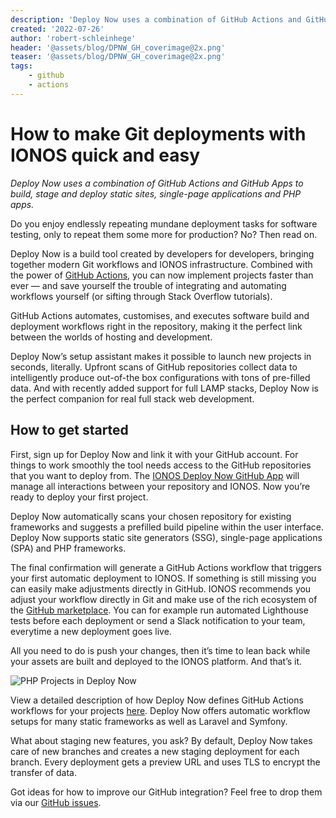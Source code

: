 ```yaml
---
description: 'Deploy Now uses a combination of GitHub Actions and GitHub Apps to build, stage and deploy static sites, single-page applications and PHP apps.'
created: '2022-07-26'
author: 'robert-schleinhege'
header: '@assets/blog/DPNW_GH_coverimage@2x.png'
teaser: '@assets/blog/DPNW_GH_coverimage@2x.png'
tags:
    - github
    - actions
---
```


# How to make Git deployments with IONOS quick and easy

*Deploy Now uses a combination of GitHub Actions and GitHub Apps to build, stage and deploy static sites, single-page applications and PHP apps.*

Do you enjoy endlessly repeating mundane deployment tasks for software testing, only to repeat them some more for production? No? Then read on.

Deploy Now is a build tool created by developers for developers, bringing together modern Git workflows and IONOS infrastructure. Combined with the power of [GitHub Actions](https://github.com/features/actions), you can now implement projects faster than ever — and save yourself the trouble of integrating and automating workflows yourself (or sifting through Stack Overflow tutorials).

GitHub Actions automates, customises, and executes software build and deployment workflows right in the repository, making it the perfect link between the worlds of hosting and development. 

Deploy Now’s setup assistant makes it possible to launch new projects in seconds, literally. Upfront scans of GitHub repositories collect data to intelligently produce out-of-the box configurations with tons of pre-filled data. And with recently added support for full LAMP stacks, Deploy Now is the perfect companion for real full stack web development.

## How to get started

First, sign up for Deploy Now and link it with your GitHub account. For things to work smoothly the tool needs access to the GitHub repositories that you want to deploy from. The [IONOS Deploy Now GitHub App](https://github.com/marketplace/ionos-deploy-now) will manage all interactions between your repository and IONOS. Now you’re ready to deploy your first project.
 
Deploy Now automatically scans your chosen repository for existing frameworks and suggests a prefilled build pipeline within the user interface. Deploy Now supports static site generators (SSG), single-page applications (SPA) and PHP frameworks. 

The final confirmation will generate a GitHub Actions workflow that triggers your first automatic deployment to IONOS. If something is still missing you can easily make adjustments directly in GitHub. IONOS recommends you adjust your workflow directly in Git and make use of the rich ecosystem of the [GitHub marketplace](https://github.com/marketplace). You can for example run automated Lighthouse tests before each deployment or send a Slack notification to your team, everytime a new deployment goes live.

All you need to do is push your changes, then it’s time to lean back while your assets are built and deployed to the IONOS platform. And that’s it.

![PHP Projects in Deploy Now](/04_PHP_apps_via_GitHub.gif)

View a detailed description of how Deploy Now defines GitHub Actions workflows for your projects [here](https://docs.ionos.space/docs/github-actions-customization/). Deploy Now offers automatic workflow setups for many static frameworks as well as Laravel and Symfony. 

What about staging new features, you ask? By default, Deploy Now takes care of new branches and creates a new staging deployment for each branch. Every deployment gets a preview URL and uses TLS to encrypt the transfer of data. 

Got ideas for how to improve our GitHub integration? Feel free to drop them via our [GitHub issues](https://github.com/ionos-deploy-now/ionos-deploy-now/issues). 


